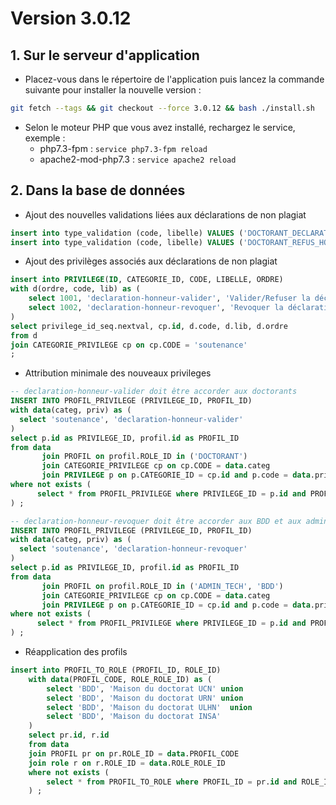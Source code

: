 # Version 3.0.12

## 1. Sur le serveur d'application

- Placez-vous dans le répertoire de l'application puis lancez la commande suivante
  pour installer la nouvelle version :

```bash
git fetch --tags && git checkout --force 3.0.12 && bash ./install.sh
```

- Selon le moteur PHP que vous avez installé, rechargez le service, exemple :
    - php7.3-fpm         : `service php7.3-fpm reload`
    - apache2-mod-php7.3 : `service apache2 reload`

## 2. Dans la base de données

- Ajout des nouvelles validations liées aux déclarations de non plagiat
```SQL
insert into type_validation (code, libelle) VALUES ('DOCTORANT_DECLARATION_HONNEUR_NON_PLAGIAT', 'Déclaration sur l''honneur de non plagiat du doctorant');
insert into type_validation (code, libelle) VALUES ('DOCTORANT_REFUS_HONNEUR_NON_PLAGIAT', 'Refus de la déclaration sur l''honneur de non plagiat du doctorant');
```

- Ajout des privilèges associés aux déclarations de non plagiat
```SQL
insert into PRIVILEGE(ID, CATEGORIE_ID, CODE, LIBELLE, ORDRE)
with d(ordre, code, lib) as (
    select 1001, 'declaration-honneur-valider', 'Valider/Refuser la déclaration sur l''honneur de non plagiat' union
    select 1002, 'declaration-honneur-revoquer', 'Revoquer la déclaration sur l''honneur de non plagiat'
)
select privilege_id_seq.nextval, cp.id, d.code, d.lib, d.ordre
from d
join CATEGORIE_PRIVILEGE cp on cp.CODE = 'soutenance'
;
```

- Attribution minimale des nouveaux privileges
```SQL
-- declaration-honneur-valider doit être accorder aux doctorants
INSERT INTO PROFIL_PRIVILEGE (PRIVILEGE_ID, PROFIL_ID)
with data(categ, priv) as (
  select 'soutenance', 'declaration-honneur-valider'
)
select p.id as PRIVILEGE_ID, profil.id as PROFIL_ID
from data
       join PROFIL on profil.ROLE_ID in ('DOCTORANT')
       join CATEGORIE_PRIVILEGE cp on cp.CODE = data.categ
       join PRIVILEGE p on p.CATEGORIE_ID = cp.id and p.code = data.priv
where not exists (
      select * from PROFIL_PRIVILEGE where PRIVILEGE_ID = p.id and PROFIL_ID = profil.id
) ;

-- declaration-honneur-revoquer doit être accorder aux BDD et aux administrateurs
INSERT INTO PROFIL_PRIVILEGE (PRIVILEGE_ID, PROFIL_ID)
with data(categ, priv) as (
  select 'soutenance', 'declaration-honneur-revoquer'
)
select p.id as PRIVILEGE_ID, profil.id as PROFIL_ID
from data
       join PROFIL on profil.ROLE_ID in ('ADMIN_TECH', 'BDD')
       join CATEGORIE_PRIVILEGE cp on cp.CODE = data.categ
       join PRIVILEGE p on p.CATEGORIE_ID = cp.id and p.code = data.priv
where not exists (
      select * from PROFIL_PRIVILEGE where PRIVILEGE_ID = p.id and PROFIL_ID = profil.id
) ;
```

- Réapplication des profils
```SQL
insert into PROFIL_TO_ROLE (PROFIL_ID, ROLE_ID)
    with data(PROFIL_CODE, ROLE_ROLE_ID) as (
        select 'BDD', 'Maison du doctorat UCN' union
        select 'BDD', 'Maison du doctorat URN' union
        select 'BDD', 'Maison du doctorat ULHN'  union
        select 'BDD', 'Maison du doctorat INSA' 
    )
    select pr.id, r.id
    from data
    join PROFIL pr on pr.ROLE_ID = data.PROFIL_CODE
    join role r on r.ROLE_ID = data.ROLE_ROLE_ID
    where not exists (
        select * from PROFIL_TO_ROLE where PROFIL_ID = pr.id and ROLE_ID = r.id
    ) ;
```